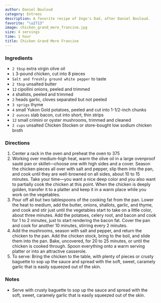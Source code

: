 ```yaml
---
author: Daniel Bouloud
category: Entrees
description: A favorite recipe of Ingo's Dad, after Daniel Bouloud.
favorite: "\u2713"
image: chicken_grand_mere_francine.jpg
size: 4 servings
time: 1 hour
title: Chicken Grand Mere Francine
---
```

### Ingredients

* `2 tbsp` extra virgin olive oil
* `1` 3-pound chicken, cut into 8 pieces
* `Salt and freshly ground white pepper` to taste
* `2 tbsp` unsalted butter
* `12` cipollini onions, peeled and trimmed
* `4` shallots, peeled and trimmed
* `2` heads garlic, cloves separated but not peeled
* `3 sprigs` thyme
* `4` small Yukon Gold potatoes, peeled and cut into 1-1/2-inch chunks
* `2 ounces` slab bacon, cut into short, thin strips
* `12` small crimini or oyster mushrooms, trimmed and cleaned
* `2 cups` unsalted Chicken Stocken or store-bought low sodium chicken broth

### Directions

1. Center a rack in the oven and preheat the oven to 375
2. Working over medium-high heat, warm the olive oil in a large ovenproof sauté pan or skillet—choose one with high sides and a cover. Season the chicken pieces all over with salt and pepper, slip them into the pan, and cook until they are well-browned on all sides, about 10 to 15 minutes. Take your time—you want a nice deep color and you also want to partially cook the chicken at this point. When the chicken is deeply golden, transfer it to a platter and keep it in a warm place while you work on the vegetables.
3. Pour off all but two tablespoons of the cooking fat from the pan. Lower the heat to medium, add the butter, onions, shallots, garlic, and thyme, and cook and stir just until the vegetables start to take on a little color, about three minutes. Add the potatoes, celery root, and bacon and cook for 1 to 2 minutes, just to start rendering the bacon fat. Cover the pan and cook for another 10 minutes, stirring every 2 minutes.
4. Add the mushrooms, season with salt and pepper, and return the chicken to the pan. Add the chicken stock, bring to the boil, and slide them into the pan. Bake, uncovered, for 20 to 25 minutes, or until the chicken is cooked through. Spoon everything onto a warm serving platter or into an attractive casserole.
5. To serve: Bring the chicken to the table, with plenty of pieces or crusty baguette to sop up the sauce and spread with the soft, sweet, caramely garlic that is easily squeezed out of the skin.

### Notes

- Serve with crusty baguette to sop up the sauce and spread with the soft, sweet, caramely garlic that is easily squeezed out of the skin.